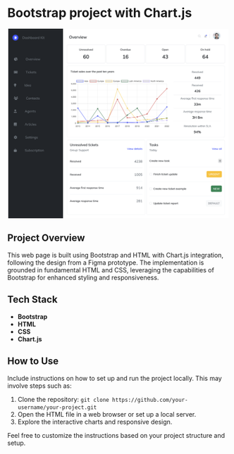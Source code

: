 # Bootstrap project with Chart.js

<p align="center">
 <img width="500" alt="hero image" src="public/assets/images/WX20240129-172621@2x.png">
</p>

## Project Overview

This web page is built using Bootstrap and HTML with Chart.js integration, following the design from a Figma prototype. The implementation is grounded in fundamental HTML and CSS, leveraging the capabilities of Bootstrap for enhanced styling and responsiveness.

## Tech Stack

- **Bootstrap**
- **HTML**
- **CSS**
- **Chart.js**

## How to Use

Include instructions on how to set up and run the project locally. This may involve steps such as:

1. Clone the repository: `git clone https://github.com/your-username/your-project.git`
2. Open the HTML file in a web browser or set up a local server.
3. Explore the interactive charts and responsive design.

Feel free to customize the instructions based on your project structure and setup.





